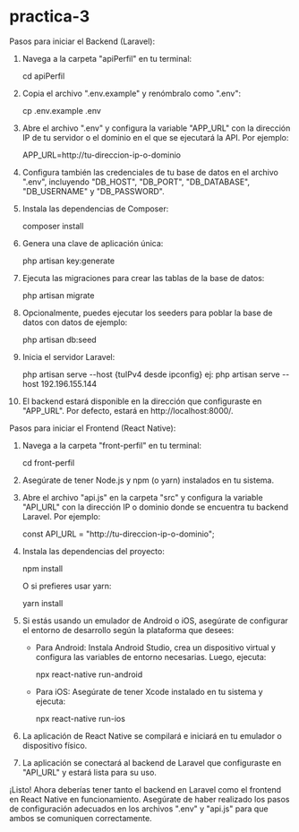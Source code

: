 # practica-3
 
Pasos para iniciar el Backend (Laravel):

1. Navega a la carpeta "apiPerfil" en tu terminal:

   cd apiPerfil

2. Copia el archivo ".env.example" y renómbralo como ".env":

   cp .env.example .env

3. Abre el archivo ".env" y configura la variable "APP_URL" con la dirección IP de tu servidor o el dominio en el que se ejecutará la API. Por ejemplo:

   APP_URL=http://tu-direccion-ip-o-dominio

4. Configura también las credenciales de tu base de datos en el archivo ".env", incluyendo "DB_HOST", "DB_PORT", "DB_DATABASE", "DB_USERNAME" y "DB_PASSWORD".

5. Instala las dependencias de Composer:

   composer install

6. Genera una clave de aplicación única:

   php artisan key:generate

7. Ejecuta las migraciones para crear las tablas de la base de datos:

   php artisan migrate

8. Opcionalmente, puedes ejecutar los seeders para poblar la base de datos con datos de ejemplo:

   php artisan db:seed

9. Inicia el servidor Laravel:

   php artisan serve --host {tuIPv4 desde ipconfig}
   ej:
   php artisan serve --host 192.196.155.144

10. El backend estará disponible en la dirección que configuraste en "APP_URL". Por defecto, estará en http://localhost:8000/.

Pasos para iniciar el Frontend (React Native):

1. Navega a la carpeta "front-perfil" en tu terminal:

   cd front-perfil

2. Asegúrate de tener Node.js y npm (o yarn) instalados en tu sistema.

3. Abre el archivo "api.js" en la carpeta "src" y configura la variable "API_URL" con la dirección IP o dominio donde se encuentra tu backend Laravel. Por ejemplo:

   const API_URL = "http://tu-direccion-ip-o-dominio";

4. Instala las dependencias del proyecto:

   npm install

   O si prefieres usar yarn:

   yarn install

5. Si estás usando un emulador de Android o iOS, asegúrate de configurar el entorno de desarrollo según la plataforma que desees:

   - Para Android: Instala Android Studio, crea un dispositivo virtual y configura las variables de entorno necesarias. Luego, ejecuta:

     npx react-native run-android

   - Para iOS: Asegúrate de tener Xcode instalado en tu sistema y ejecuta:

     npx react-native run-ios

6. La aplicación de React Native se compilará e iniciará en tu emulador o dispositivo físico.

7. La aplicación se conectará al backend de Laravel que configuraste en "API_URL" y estará lista para su uso.

¡Listo! Ahora deberías tener tanto el backend en Laravel como el frontend en React Native en funcionamiento. Asegúrate de haber realizado los pasos de configuración adecuados en los archivos ".env" y "api.js" para que ambos se comuniquen correctamente.
